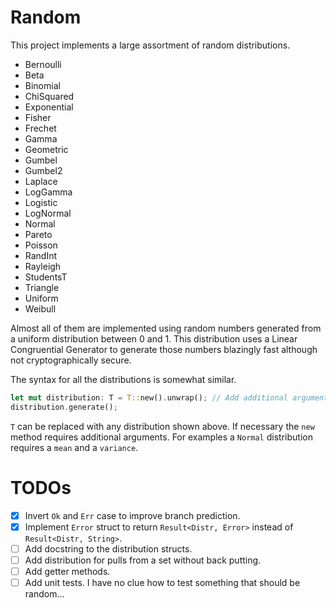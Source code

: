 # Random

This project implements a large assortment of random distributions.

- Bernoulli
- Beta
- Binomial
- ChiSquared
- Exponential
- Fisher
- Frechet
- Gamma
- Geometric
- Gumbel
- Gumbel2
- Laplace
- LogGamma
- Logistic
- LogNormal
- Normal
- Pareto
- Poisson
- RandInt
- Rayleigh
- StudentsT
- Triangle
- Uniform
- Weibull

Almost all of them are implemented using random numbers generated from a uniform distribution between 0 and 1.
This distribution uses a Linear Congruential Generator to generate those numbers blazingly fast although not cryptographically secure.

The syntax for all the distributions is somewhat similar.

```rust
let mut distribution: T = T::new().unwrap(); // Add additional arguments
distribution.generate();
```

`T` can be replaced with any distribution shown above.
If necessary the `new` method requires additional arguments.
For examples a `Normal` distribution requires a `mean` and a `variance`.
 
# TODOs

- [x] Invert `Ok` and `Err` case to improve branch prediction.
- [x] Implement `Error` struct to return `Result<Distr, Error>` instead of `Result<Distr, String>`.
- [ ] Add docstring to the distribution structs.
- [ ] Add distribution for pulls from a set without back putting.
- [ ] Add getter methods.
- [ ] Add unit tests. I have no clue how to test something that should be random...
